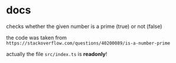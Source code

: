 # docs

<!-- 
@watch src/index.ts 7-10
-->
checks whether the given number is a prime (true) or not (false)


<!-- @watch src/index.ts 6 -->
the code was taken from `https://stackoverflow.com/questions/40200089/is-a-number-prime`


<!-- watch for any changes -->
<!-- @watch src/index.ts -->
actually the file `src/index.ts` is **readonly**!